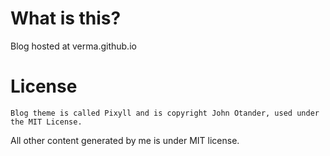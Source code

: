 # What is this?
Blog hosted at verma.github.io

# License

	Blog theme is called Pixyll and is copyright John Otander, used under the MIT License.

All other content generated by me is under MIT license.
